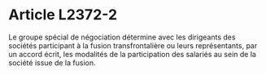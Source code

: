 # Article L2372-2

Le groupe spécial de négociation détermine avec les dirigeants des sociétés participant à la fusion transfrontalière ou leurs représentants, par un accord écrit, les modalités de la participation des salariés au sein de la société issue de la fusion.